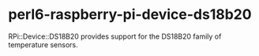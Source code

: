 # perl6-raspberry-pi-device-ds18b20
RPi::Device::DS18B20 provides support for the DS18B20 family of temperature sensors.
